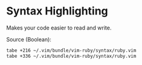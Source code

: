 # Syntax Highlighting

Makes your code easier to read and write.

Source (Boolean):

```sh
tabe +216 ~/.vim/bundle/vim-ruby/syntax/ruby.vim
tabe +336 ~/.vim/bundle/vim-ruby/syntax/ruby.vim
```

